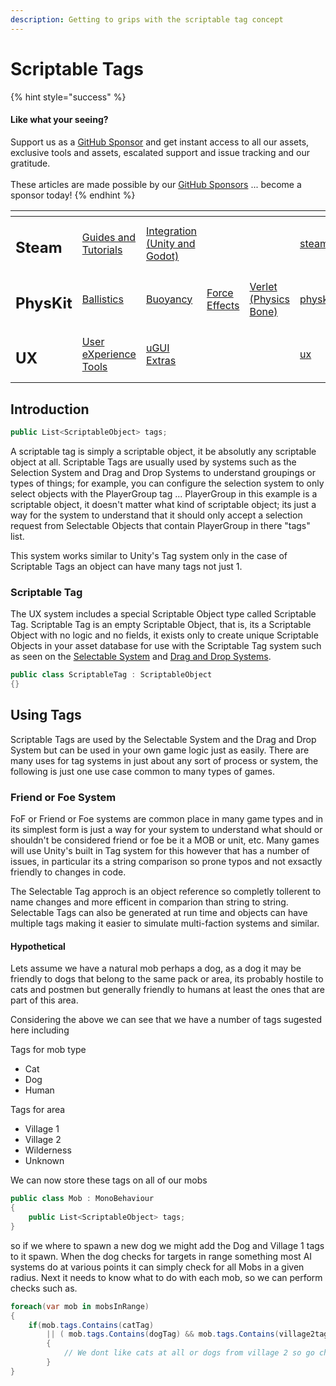 ```yaml
---
description: Getting to grips with the scriptable tag concept
---
```


# Scriptable Tags

{% hint style="success" %}
#### Like what your seeing?

Support us as a [GitHub Sponsor](../../become-a-sponsor/) and get instant access to all our assets, exclusive tools and assets, escalated support and issue tracking and our gratitude.\
\
These articles are made possible by our [GitHub Sponsors](../../become-a-sponsor/) ... become a sponsor today!
{% endhint %}

<table data-view="cards"><thead><tr><th></th><th></th><th></th><th></th><th></th><th data-hidden data-card-target data-type="content-ref"></th><th data-hidden data-card-cover data-type="files"></th></tr></thead><tbody><tr><td><h2>Steam</h2></td><td><a href="../../company/steam/">Guides and Tutorials</a></td><td><a href="../steamworks/">Integration (Unity and Godot)</a></td><td></td><td></td><td><a href="../../company/steam/">steam</a></td><td><a href="../../.gitbook/assets/Steamworks Card.png">Steamworks Card.png</a></td></tr><tr><td><h2>PhysKit</h2></td><td><a href="../physkit/learning/sample-scenes/fantasy-style-ballistic-simulation.md">Ballistics</a></td><td><a href="../physkit/learning/sample-scenes/1-buoyancy-example.md">Buoyancy</a></td><td><a href="../physkit/learning/sample-scenes/1-force-effect-fields.md">Force Effects</a></td><td><a href="../physkit/learning/sample-scenes/2-verlet-spring-skinned-mesh.md">Verlet (Physics Bone)</a></td><td><a href="../physkit/">physkit</a></td><td><a href="../../.gitbook/assets/PhysKit Card.png">PhysKit Card.png</a></td></tr><tr><td><h2>UX</h2></td><td><a href="../ux/learning/core-concepts/">User eXperience Tools</a></td><td><a href="../ux/learning/ugui-extras/">uGUI Extras</a></td><td></td><td></td><td><a href="../ux/">ux</a></td><td><a href="../../.gitbook/assets/Splash Screen (1).png">Splash Screen (1).png</a></td></tr></tbody></table>

## Introduction

```csharp
public List<ScriptableObject> tags;
```

A scriptable tag is simply a scriptable object, it be absolutly any scriptable object at all. Scriptable Tags are usually used by systems such as the Selection System and Drag and Drop Systems to understand groupings or types of things; for example, you can configure the selection system to only select objects with the PlayerGroup tag ... PlayerGroup in this example is a scriptable object, it doesn't matter what kind of scriptable object; its just a way for the system to understand that it should only accept a selection request from Selectable Objects that contain PlayerGroup in there "tags" list.

This system works similar to Unity's Tag system only in the case of Scriptable Tags an object can have many tags not just 1.

### Scriptable Tag&#x20;

The UX system includes a special Scriptable Object type called Scriptable Tag. Scriptable Tag is an empty Scriptable Object, that is, its a Scriptable Object with no logic and no fields, it exists only to create unique Scriptable Objects in your asset database for use with the Scriptable Tag system such as seen on the [Selectable System](../ux/learning/core-concepts/selection-system.md) and [Drag and Drop Systems](../ux/learning/core-concepts/drag-and-drop-system.md).

```csharp
public class ScriptableTag : ScriptableObject
{}
```

## Using Tags

Scriptable Tags are used by the Selectable System and the Drag and Drop System but can be used in your own game logic just as easily. There are many uses for tag systems in just about any sort of process or system, the following is just one use case common to many types of games.

### Friend or Foe System

FoF or Friend or Foe systems are common place in many game types and in its simplest form is just a way for your system to understand what should or shouldn't be considered friend or foe be it a MOB or unit, etc. Many games will use Unity's built in Tag system for this however that has a number of issues, in particular its a string comparison so prone typos and not exsactly friendly to changes in code.

The Selectable Tag approch is an object reference so completly tollerent to name changes and more efficent in comparion than string to string. Selectable Tags can also be generated at run time and objects can have multiple tags making it easier to simulate multi-faction systems and similar.

#### Hypothetical

Lets assume we have a natural mob perhaps a dog, as a dog it may be friendly to dogs that belong to the same pack or area, its probably hostile to cats and postmen but generally friendly to humans at least the ones that are part of this area.

Considering the above we can see that we have a number of tags sugested here including

Tags for mob type

* Cat
* Dog
* Human

Tags for area

* Village 1
* Village 2
* Wilderness
* Unknown

We can now store these tags on all of our mobs

```csharp
public class Mob : MonoBehaviour
{
    public List<ScriptableObject> tags;
}
```

so if we where to spawn a new dog we might add the Dog and Village 1 tags to it spawn. When the dog checks for targets in range something most AI systems do at various points it can simply check for all Mobs in a given radius. Next it needs to know what to do with each mob, so we can perform checks such as.

```csharp
foreach(var mob in mobsInRange)
{
    if(mob.tags.Contains(catTag)
        || ( mob.tags.Contains(dogTag) && mob.tags.Contains(village2tag))
        {
            // We dont like cats at all or dogs from village 2 so go chase it
        }
}
```
